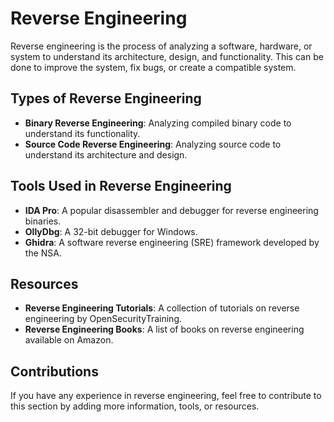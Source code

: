 # Reverse Engineering

Reverse engineering is the process of analyzing a software, hardware, or system to understand its architecture, design, and functionality. This can be done to improve the system, fix bugs, or create a compatible system.

## Types of Reverse Engineering

* **Binary Reverse Engineering**: Analyzing compiled binary code to understand its functionality.
* **Source Code Reverse Engineering**: Analyzing source code to understand its architecture and design.

## Tools Used in Reverse Engineering

* **IDA Pro**: A popular disassembler and debugger for reverse engineering binaries.
* **OllyDbg**: A 32-bit debugger for Windows.
* **Ghidra**: A software reverse engineering (SRE) framework developed by the NSA.

## Resources

* **Reverse Engineering Tutorials**: A collection of tutorials on reverse engineering by OpenSecurityTraining.
* **Reverse Engineering Books**: A list of books on reverse engineering available on Amazon.

## Contributions

If you have any experience in reverse engineering, feel free to contribute to this section by adding more information, tools, or resources.
